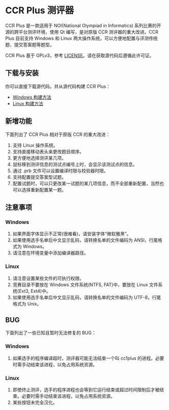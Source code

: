 # CCR Plus 测评器
CCR Plus 是一款适用于 NOI(National Olympiad in Informatics) 系列比赛的开源的跨平台测评环境，使用 Qt 编写，是对原版 CCR 测评器的重大改进。CCR Plus 目前支持 Windows 和 Linux 两大操作系统，可以方便地配置与评测传统题、提交答案题等题型。

CCR Plus 基于 GPLv3，参考 [LICENSE](https://raw.githubusercontent.com/sxyzccr/CCR-Plus/master/LICENSE)。请在获取源代码后遵循此许可证。


## 下载与安装
你可以直接下载源代码，并从源代码构建 CCR Plus：

* [Windows 构建方法](https://github.com/sxyzccr/CCR-Plus/wiki/Windows-Build)
* [Linux 构建方法](https://github.com/sxyzccr/CCR-Plus/wiki/Linux-Build)


## 新增功能
下面列出了 CCR Plus 相对于原版 CCR 的重大改进：

1. 支持 Linux 操作系统。
2. 支持直接移动表头来更改题目顺序。
3. 更方便地选择测评某几项。
4. 鼠标移到测评信息的测试点编号上时，会显示该测试点的信息。
5. 通过 .prb 文件可以设置编译时限与校验器时限。
6. 支持配置提交答案型试题。
7. 配置试题时，可以只更改某一试题的某几项信息，而不全部重新配置，当然也可以选择重新配置某一题。


## 注意事项
### Windows
1. 如果界面字体显示不正常(很难看)，请安装字体“微软雅黑”。
2. 如果使用选手名单后中文显示乱码，请转换名单的文件编码为 ANSI，行尾格式为 Windows。
3. 请注意在环境变量中添加编译器路径。

### Linux
1. 请注意设置某些文件的可执行权限。
2. 竞赛目录不要放在 Windows 文件系统(NTFS, FAT)中，要放在 Linux 文件系统(Ext3, Ext4)中。
3. 如果使用选手名单后中文显示乱码，请转换名单的文件编码为 UTF-8，行尾格式为 Unix。


## BUG
下面列出了一些已知且暂时无法修复的 BUG：

### Windows
1. 如果选手的程序编译超时，测评器可能无法结束一个叫 cc1plus 的进程。必要时需手动结束该进程，以免占用系统资源。

### Linux
1. 即使终止测评，选手的程序进程也会等到它运行结束或超过时间限制后才被结束。必要时需手动结束该进程，以免占用系统资源。
2. 某些按钮未完全汉化。
